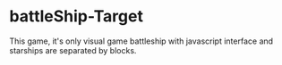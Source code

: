 # battleShip-Target
This game, it's only visual game battleship with javascript interface and starships are separated by blocks.
